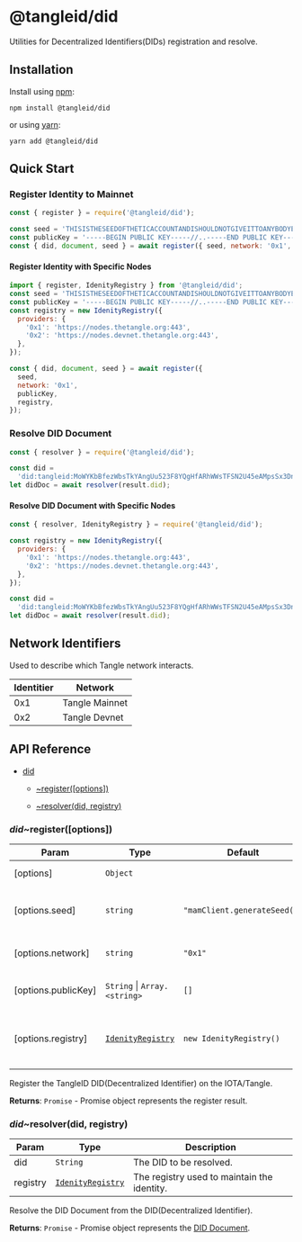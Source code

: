 # @tangleid/did

Utilities for Decentralized Identifiers(DIDs) registration and resolve.

## Installation

Install using [npm](https://www.npmjs.org/):

```shell
npm install @tangleid/did
```

or using [yarn](https://yarnpkg.com/):

```shell
yarn add @tangleid/did
```

## Quick Start

### Register Identity to Mainnet

```javascript
const { register } = require('@tangleid/did');

const seed = 'THISISTHESEEDOFTHETICACCOUNTANDISHOULDNOTGIVEITTOANYBODYELSE';
const publicKey = '-----BEGIN PUBLIC KEY-----//..-----END PUBLIC KEY-----';
const { did, document, seed } = await register({ seed, network: '0x1', publicKey });
```

#### Register Identity with Specific Nodes

```javascript
import { register, IdenityRegistry } from '@tangleid/did';
const seed = 'THISISTHESEEDOFTHETICACCOUNTANDISHOULDNOTGIVEITTOANYBODYELSE';
const publicKey = '-----BEGIN PUBLIC KEY-----//..-----END PUBLIC KEY-----';
const registry = new IdenityRegistry({
  providers: {
    '0x1': 'https://nodes.thetangle.org:443',
    '0x2': 'https://nodes.devnet.thetangle.org:443',
  },
});

const { did, document, seed } = await register({
  seed,
  network: '0x1',
  publicKey,
  registry,
});
```

### Resolve DID Document

```javascript
const { resolver } = require('@tangleid/did');

const did =
  'did:tangleid:MoWYKbBfezWbsTkYAngUu523F8YQgHfARhWWsTFSN2U45eAMpsSx3DnrV4SyZHCFuyDqjvQdg7';
let didDoc = await resolver(result.did);
```

#### Resolve DID Document with Specific Nodes

```javascript
const { resolver, IdenityRegistry } = require('@tangleid/did');

const registry = new IdenityRegistry({
  providers: {
    '0x1': 'https://nodes.thetangle.org:443',
    '0x2': 'https://nodes.devnet.thetangle.org:443',
  },
});

const did =
  'did:tangleid:MoWYKbBfezWbsTkYAngUu523F8YQgHfARhWWsTFSN2U45eAMpsSx3DnrV4SyZHCFuyDqjvQdg7';
let didDoc = await resolver(result.did);
```

## Network Identifiers

Used to describe which Tangle network interacts.

| Identitier | Network        |
| ---------- | -------------- |
| 0x1        | Tangle Mainnet |
| 0x2        | Tangle Devnet  |

## API Reference


* [did](#module_did)

    * [~register([options])](#module_did..register)

    * [~resolver(did, registry)](#module_did..resolver)


<a name="module_did..register"></a>

### *did*~register([options])

| Param | Type | Default | Description |
| --- | --- | --- | --- |
| [options] | <code>Object</code> |  | Registration options |
| [options.seed] | <code>string</code> | <code>&quot;mamClient.generateSeed()&quot;</code> | The seed for the master channel. |
| [options.network] | <code>string</code> | <code>&quot;0x1&quot;</code> | The network identitfer. |
| [options.publicKey] | <code>String</code> \| <code>Array.&lt;string&gt;</code> | <code>[]</code> | PEM-formatted public Key. |
| [options.registry] | [<code>IdenityRegistry</code>](#IdenityRegistry) | <code>new IdenityRegistry()</code> | The registry used to maintain the identity. |

Register the TangleID DID(Decentralized Identifier) on the IOTA/Tangle.

**Returns**: <code>Promise</code> - Promise object represents the register result.  
<a name="module_did..resolver"></a>

### *did*~resolver(did, registry)

| Param | Type | Description |
| --- | --- | --- |
| did | <code>String</code> | The DID to be resolved. |
| registry | [<code>IdenityRegistry</code>](#IdenityRegistry) | The registry used to maintain the identity. |

Resolve the DID Document from the DID(Decentralized Identifier).

**Returns**: <code>Promise</code> - Promise object represents the
  [DID Document](https://w3c-ccg.github.io/did-spec/#did-documents).  
